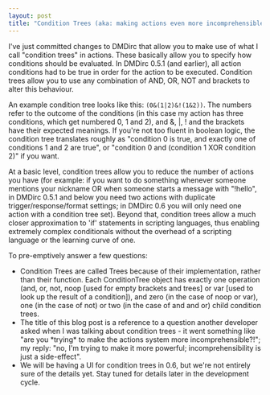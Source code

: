 ```yaml
---
layout: post
title: "Condition Trees (aka: making actions even more incomprehensible)"
---
```

I've just committed changes to DMDirc that allow you to make use of what I call "condition trees" in actions. These basically allow you to specify how conditions should be evaluated. In DMDirc 0.5.1 (and earlier), all action conditions had to be true in order for the action to be executed. Condition trees allow you to use any combination of AND, OR, NOT and brackets to alter this behaviour.

An example condition tree looks like this: <code>(0&(1|2)&!(1&2))</code>. The numbers refer to the outcome of the conditions (in this case my action has three conditions, which get numbered 0, 1 and 2), and &, |, ! and the brackets have their expected meanings. If you're not too fluent in boolean logic, the condition tree translates roughly as "condition 0 is true, and exactly one of conditions 1 and 2 are true", or "condition 0 and (condition 1 XOR condition 2)" if you want.

At a basic level, condition trees allow you to reduce the number of actions you have (for example: if you want to do something whenever someone mentions your nickname OR when someone starts a message with "!hello", in DMDirc 0.5.1 and below you need two actions with duplicate trigger/response/format settings; in DMDirc 0.6 you will only need one action with a condition tree set). Beyond that, condition trees allow a much closer approximation to 'if' statements in scripting languages, thus enabling extremely complex conditionals without the overhead of a scripting language or the learning curve of one.

<!--more-->

To pre-emptively answer a few questions:

<ul>
 <li>Condition Trees are called Trees because of their implementation, rather than their function. Each ConditionTree object has exactly one operation (and, or, not, noop [used for empty brackets and trees] or var [used to look up the result of a condition]), and zero (in the case of noop or var), one (in the case of not) or two (in the case of and and or) child condition trees.<br>
 <li>The title of this blog post is a reference to a question another developer asked when I was talking about condition trees - it went something like "are you *trying* to make the actions system more incomprehensible?!"; my reply: "no, I'm trying to make it more powerful; incomprehensibility is just a side-effect".<br>
 <li>We will be having a UI for condition trees in 0.6, but we're not entirely sure of the details yet. Stay tuned for details later in the development cycle.<br>
</ul>